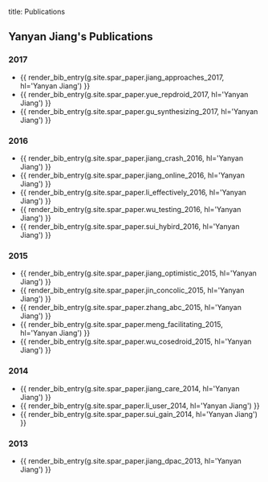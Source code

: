 title: Publications

## Yanyan Jiang's Publications

### 2017
* {{ render_bib_entry(g.site.spar_paper.jiang_approaches_2017, hl='Yanyan Jiang') }}
* {{ render_bib_entry(g.site.spar_paper.yue_repdroid_2017, hl='Yanyan Jiang') }}
* {{ render_bib_entry(g.site.spar_paper.gu_synthesizing_2017, hl='Yanyan Jiang') }}

### 2016

* {{ render_bib_entry(g.site.spar_paper.jiang_crash_2016, hl='Yanyan Jiang') }}
* {{ render_bib_entry(g.site.spar_paper.jiang_online_2016, hl='Yanyan Jiang') }}
* {{ render_bib_entry(g.site.spar_paper.li_effectively_2016, hl='Yanyan Jiang') }}
* {{ render_bib_entry(g.site.spar_paper.wu_testing_2016, hl='Yanyan Jiang') }}
* {{ render_bib_entry(g.site.spar_paper.sui_hybird_2016, hl='Yanyan Jiang') }}

### 2015

* {{ render_bib_entry(g.site.spar_paper.jiang_optimistic_2015, hl='Yanyan Jiang') }}
* {{ render_bib_entry(g.site.spar_paper.jin_concolic_2015, hl='Yanyan Jiang') }}
* {{ render_bib_entry(g.site.spar_paper.zhang_abc_2015, hl='Yanyan Jiang') }}
* {{ render_bib_entry(g.site.spar_paper.meng_facilitating_2015, hl='Yanyan Jiang') }}
* {{ render_bib_entry(g.site.spar_paper.wu_cosedroid_2015, hl='Yanyan Jiang') }}

### 2014
* {{ render_bib_entry(g.site.spar_paper.jiang_care_2014, hl='Yanyan Jiang') }}
* {{ render_bib_entry(g.site.spar_paper.li_user_2014, hl='Yanyan Jiang') }}
* {{ render_bib_entry(g.site.spar_paper.sui_gain_2014, hl='Yanyan Jiang') }}

### 2013
* {{ render_bib_entry(g.site.spar_paper.jiang_dpac_2013, hl='Yanyan Jiang') }}
